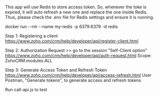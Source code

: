 This app will use Redis to store access token. So, whenever the toke is expired, it will auto refresh a new one and replace the one inside Redis. Thus, please check the .env file for Redis settings and ensure it is running.

docker run --rm --name my-redis -p 6379:6379 -d redis

Step 1: Registering a client
https://www.zoho.com/crm/help/developer/api/register-client.html

Step 2: Authorization Request >> go to the session "Self-Client option"
https://www.zoho.com/crm/help/developer/api/auth-request.html
Scope: ZohoCRM.modules.ALL

Step 3: Generate Access Token and Refresh Token
https://www.zoho.com/crm/help/developer/api/access-refresh.html
User Postman, "Generate tokens", to generate access and refresh tokens

Run call-api.js to test